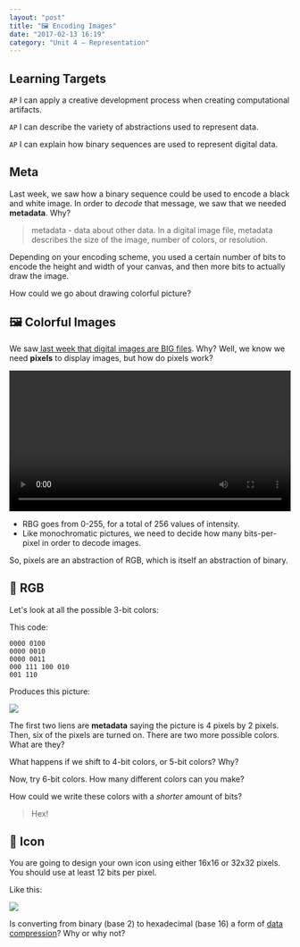 ```yaml
---
layout: "post"
title: "🖼 Encoding Images"
date: "2017-02-13 16:19"
category: "Unit 4 – Representation"
---
```


## Learning Targets
`AP` I can apply a creative development process when creating computational artifacts.

`AP` I can describe the variety of abstractions used to represent data.

`AP` I can explain how binary sequences are used to represent digital data.

## Meta
Last week, we saw how a binary sequence could be used to encode a black and white image. In order to _decode_ that message, we saw that we needed **metadata**. Why?

> metadata - data about other data. In a digital image file, metadata describes the size of the image, number of colors, or resolution.

Depending on your encoding scheme, you used a certain number of bits to encode the height and width of your canvas, and then more bits to actually draw the image.

How could we go about drawing colorful picture?

## 🖼 Colorful Images
We saw[ last week that digital images are BIG files](http://bsk.education/AP-CSP/unit%204%20%E2%80%93%20representation/2017/02/03/bytes-file-sizes.html). Why? Well, we know we need **pixels** to display images, but how do pixels work?

<video width="100%"  controls>
  <source src="http://videos.code.org/2015/csp/concept_rgb.mp4" type="video/mp4">
</video>

- RBG goes from 0-255, for a total of 256 values of intensity.
- Like monochromatic pictures, we need to decide how many bits-per-pixel in order to decode images.

So, pixels are an abstraction of RGB, which is itself an abstraction of binary.

## 🌈 RGB

Let's look at all the possible 3-bit colors:

This code:

    0000 0100
    0000 0010
    0000 0011
    000 111 100 010
    001 110

Produces this picture:

![](https://code.org/curriculum/docs/csp/U2L04-3bitTask.png)

The first two liens are **metadata** saying the picture is 4 pixels by 2 pixels. Then, six of the pixels are turned on. There are two more possible colors. What are they?

What happens if we shift to 4-bit colors, or 5-bit colors? Why?

Now, try 6-bit colors. How many different colors can you make?

How could we write these colors with a _shorter_ amount of bits?

> Hex!

## 👤 Icon
You are going to design your own icon using either 16x16 or 32x32 pixels. You should use at least 12 bits per pixel.

Like this:

![]({{site.baseurl}}/images/bsk32px.png)

Is converting from binary (base 2) to hexadecimal (base 16) a form of [data compression](http://bsk.education/AP-CSP/unit%204%20%E2%80%93%20representation/2017/02/06/txt-cmprssn.html)?
Why or why not?
